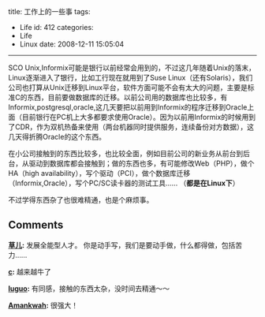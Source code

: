 title: 工作上的一些事
tags:
  - Life
id: 412
categories:
  - Life
  - Linux
date: 2008-12-11 15:05:04
---

SCO Unix,Informix可能是银行以前经常会用到的，不过这几年随着Unix的落末，Linux逐渐进入了银行，比如工行现在就用到了Suse Linux（还有Solaris），我们公司也打算从Unix迁移到Linux平台，软件方面可能不会有太大的问题，主要是标准C的东西，目前要做数据库的迁移。以前公司用的数据库也比较多，有Informix,postgresql,oracle,这几天要把以前用到Informix的程序迁移到Oracle上面（目前银行在PC机上大多都要求使用Oracle）。因为以前用Informix的时候用到了CDR，作为双机热备来使用（两台机器同时提供服务，连续备份对方数据），这几天得折腾Oracle的这个东西。

在小公司接触到的东西比较多，也比较全面，例如目前公司的新业务从前台到后台，从驱动到数据库都会接触到；做的东西也多，有可能修改Web（PHP），做个HA（high availability），写个驱动（PCI），做个数据库迁移（Informix,Oracle），写个PC/SC读卡器的测试工具......
                                                       （**都是在Linux下**）

不过学得东西杂了也很难精通，也是个麻烦事。
## Comments

**[草儿](#4669 "2008-12-12 12:38:58"):** 发展全能型人才。 你是动手写，我们是要动手做，什么都得做，包括苦力……

**[c](#4665 "2008-12-11 21:10:00"):** 越来越牛了

**[luguo](#4666 "2008-12-12 02:33:16"):** 有同感，接触的东西太杂，没时间去精通～～

**[Amankwah](#4675 "2008-12-13 00:13:09"):** 很强大！

